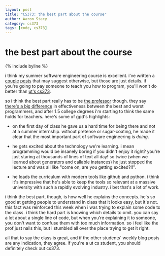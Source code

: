 ```yaml
---
layout: post
title: "CS373: the best part about the course"
author: Aaron Stacy
category: cs373
tags: [code, cs373]
---
```


# the best part about the course

{% include byline %}

i think my summer software engineering course is excellent. i've written a
[couple][problem] [posts][busted] that may suggest otherwise, but those are
just details. if you're going to pay someone to teach you how to program,
you'll won't do better than [ut's cs373][class].

so i think the best part really has to be [the professor][gpd] though. they say
[there's a big difference][atwood] in effectiveness between the best and worst
programmers, and after 1.5 college degrees i'm starting to think the same holds
for teachers. here's some of gpd's highlights:

 - on the first day of class he gave us a hard time for being there and not at
   a summer internship. without pretense or sugar-coating, he made it clear
   that the most important part of software engineering is *doing*.

 - he gets excited about the technology we're learning. i mean programming
   would be insanely boring if you didn't enjoy it right? you're just staring
   at thousands of lines of text all day! so twice (when we learned about
   generators and callable instances) he just stopped the lecture and was all
   like "come on, are you getting excited?!!".

 - he loads the curriculum with modern tools like github and python. i think
   it's impressive that he's able to keep the tools so relevant at a massive
   university with such a rapidly evolving industry. i bet that's a lot of
   work.

i think the best part, though, is how well he explains the concepts. he's so
good at getting people to understand in class that it looks easy, but
it's not. this fact was reinforced this week when i was trying to explain some
code to the class. i think the hard part is knowing which details to omit. you
can say a lot about a single line of code, but when you're explaining it to
someone, you don't want to confuse them with too much information. so i feel
like the prof just nails this, but i stumbled all over the place trying to get
it right.

all that to say the class is great, and if the other students' weekly blog
posts are any indication, they agree. if you're a ut cs student, you should
definitely check out cs373.

[problem]: /writings/the-problem-with-the-professors-code
[busted]: /writings/pair-programming-is-busted
[class]: https://www.cs.utexas.edu/users/downing/cs373/drupal/
[atwood]: http://www.codinghorror.com/blog/2004/09/skill-disparities-in-programming.html
[gpd]: https://www.cs.utexas.edu/users/downing/drupal/
